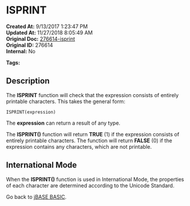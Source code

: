 # ISPRINT

**Created At:** 9/13/2017 1:23:47 PM  
**Updated At:** 11/27/2018 8:05:49 AM  
**Original Doc:** [276614-isprint](https://docs.jbase.com/36868-jbase-basic/276614-isprint)  
**Original ID:** 276614  
**Internal:** No  

**Tags:**
<badge text='string handling' vertical='middle' />

## Description

The **ISPRINT** function will check that the expression consists of entirely printable characters. This takes the general form:

```
ISPRINT(expression)
```

The **expression** can return a result of any type.

The **ISPRINT()** function will return **TRUE** (1) if the expression consists of entirely printable characters. The function will return **FALSE** (0) if the expression contains any characters, which are not printable.

## International Mode 

When the **ISPRINT()** function is used in International Mode, the properties of each character are determined according to the Unicode Standard.



Go back to [jBASE BASIC](./../jbase-basic-programmers-reference-guide).
